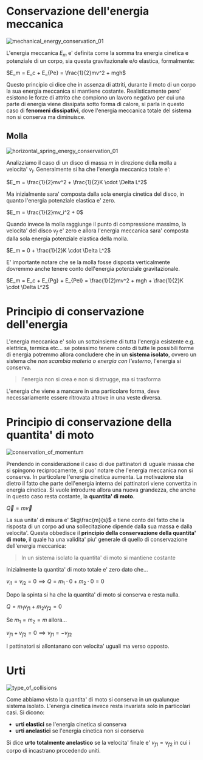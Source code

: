 # Conservazione dell'energia meccanica  

![mechanical_energy_conservation_01](https://github.com/dennyb87/phoenomena/assets/7195133/5f413f35-4a34-405e-ad7e-e9f6330475b9)  

L'energia meccanica $E_m$ e' definita come la somma tra energia cinetica e potenziale di un corpo, sia questa gravitazionale e/o elastica, formalmente:  

$E_m = E_c + E_{Pe} = \frac{1}{2}mv^2 + mgh$  

Questo principio ci dice che in assenza di attriti, durante il moto di un corpo la sua energia meccanica si mantiene costante. Realisticamente pero' esistono le forze di attrito che compiono un lavoro negativo per cui una parte di energia viene dissipata sotto forma di calore, si parla in questo caso di **fenomeni dissipativi**, dove l'energia meccanica totale del sistema non si conserva ma diminuisce.  

## Molla  

![horizontal_spring_energy_conservation_01](https://github.com/dennyb87/phoenomena/assets/7195133/aa65cad7-9a2d-4144-96cc-f4883b1f9cb3)  

Analizziamo il caso di un disco di massa $m$ in direzione della molla a velocita' $v_i$. Generalmente si ha che l'energia meccanica totale e':  

$E_m = \frac{1}{2}mv^2 + \frac{1}{2}K \cdot \Delta L^2$  

Ma inizialmente sara' composta dalla sola energia cinetica del disco, in quanto l'energia potenziale elastica e' zero.  

$E_m = \frac{1}{2}mv_i^2 + 0$  

Quando invece la molla raggiunge il punto di compressione massimo, la velocita' del disco $v_f$ e' zero e allora l'energia meccanica sara' composta dalla sola energia potenziale elastica della molla.  

$E_m = 0 + \frac{1}{2}K \cdot \Delta L^2$  

E' importante notare che se la molla fosse disposta verticalmente dovremmo anche tenere conto dell'energia potenziale gravitazionale.  

$E_m = E_c + E_{Pg} + E_{Pel} = \frac{1}{2}mv^2 + mgh + \frac{1}{2}K \cdot \Delta L^2$  

# Principio di conservazione dell'energia  

L'energia meccanica e' solo un sottoinsieme di tutta l'energia esistente e.g. elettrica, termica etc... se potessimo tenere conto di tutte le possibili forme di energia potremmo allora concludere che in un **sistema isolato**, ovvero un sistema che *non scambia materia o energia con l'esterno*, l'energia si conserva.  

> l'energia non si crea e non si distrugge, ma si trasforma  

L'energia che viene a mancare in una particolare forma, deve necessariamente essere ritrovata altrove in una veste diversa.  

# Principio di conservazione della quantita' di moto  

![conservation_of_momentum](https://github.com/dennyb87/phoenomena/assets/7195133/a3d939f0-a4dd-4d9b-86ef-32a13e877dc1)  

Prendendo in considerazione il caso di due pattinatori di uguale massa che si spingono reciprocamente, si puo' notare che l'energia meccanica non si conserva. In particolare l'energia cinetica aumenta. La motivazione sta dietro il fatto che parte dell'energia interna dei pattinatori viene convertita in energia cinetica. Si vuole introdurre allora una nuova grandezza, che anche in questo caso resta costante, la **quantita' di moto**.  

$\vec{Q} = m\vec{v}$  

La sua unita' di misura e' $kg\frac{m}{s}$ e tiene conto del fatto che la risposta di un corpo ad una sollecitazione dipende dalla sua massa e dalla velocita'. Questa obbedisce il **principio della conservazione della quantita' di moto**, il quale ha una validita' piu' generale di quello di conservazione dell'energia meccanica:  

> In un sistema isolato la quantita' di moto si mantiene costante  

Inizialmente la quantita' di moto totale e' zero dato che...  

$v_{i1} = v_{i2} = 0 \implies Q = m_1 \cdot 0 + m_2 \cdot 0 = 0$  

Dopo la spinta si ha che la quantita' di moto si conserva e resta nulla.  

$Q = m_1v_{f1} + m_2v_{f2} = 0$  

Se $m_1 = m_2 = m$ allora...  

$v_{f1} + v_{f2} = 0 \implies v_{f1} = -v_{f2}$  

I pattinatori si allontanano con velocita' uguali ma verso opposto.  

# Urti  

![type_of_collisions](https://github.com/dennyb87/phoenomena/assets/7195133/f8503af9-c67d-4bc0-9bb0-3a4b2ab20265)  

Come abbiamo visto la quantita' di moto si conserva in un qualunque sistema isolato. L'energia cinetica invece resta invariata solo in particolari casi. Si dicono:  

* **urti elastici** se l'energia cinetica si conserva
* **urti anelastici** se l'energia cinetica non si conserva

Si dice **urto totalmente anelastico** se la velocita' finale e' $v_{f1} = v_{f2}$ in cui i corpo di incastrano procedendo uniti.  
